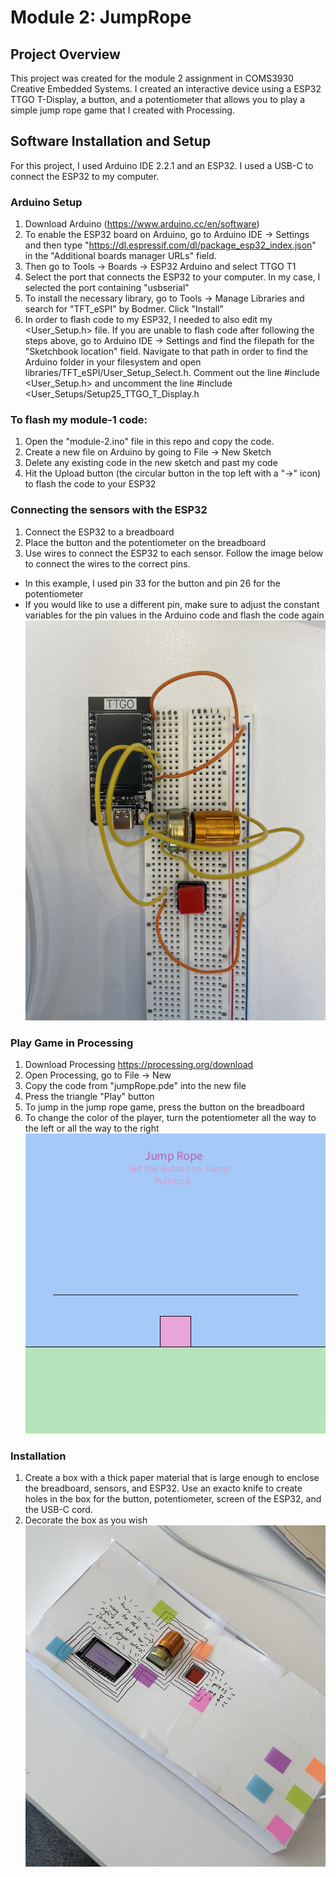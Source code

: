 # Module 2: JumpRope

## Project Overview
This project was created for the module 2 assignment in COMS3930 Creative 
Embedded Systems. I created an interactive device using a ESP32 TTGO T-Display,
a button, and a potentiometer that allows you to play a simple jump rope game
that I created with Processing.

## Software Installation and Setup
For this project, I used Arduino IDE 2.2.1 and an ESP32. I used a USB-C to
connect the ESP32 to my computer.
### Arduino Setup
1. Download Arduino (https://www.arduino.cc/en/software)
2. To enable the ESP32 board on Arduino, go to Arduino IDE -> 
Settings and then type "https://dl.espressif.com/dl/package_esp32_index.json"
in the "Additional boards manager URLs" field. 
3. Then go to Tools -> Boards -> ESP32 Arduino and select TTGO T1
4. Select the port that connects the ESP32 to your computer. In my case, I
selected the port containing "usbserial"
5. To install the necessary library, go to Tools -> Manage Libraries and 
search for "TFT_eSPI" by Bodmer. Click "Install"
6. In order to flash code to my ESP32, I needed to also edit my <User_Setup.h>
file. If you are unable to flash code after following the steps above, go to
Arduino IDE -> Settings and find the filepath for the "Sketchbook  location" 
field. Navigate to that path in order to find the Arduino folder in your 
filesystem and open libraries/TFT_eSPI/User_Setup_Select.h. Comment out the
line #include <User_Setup.h> and uncomment the line 
#include <User_Setups/Setup25_TTGO_T_Display.h

### To flash my module-1 code:
1. Open the "module-2.ino" file in this repo and copy the code.
2. Create a new file on Arduino by going to File -> New Sketch
3. Delete any existing code in the new sketch and past my code
4. Hit the Upload button (the circular button in the top left with a "->" icon)
to flash the code to your ESP32

### Connecting the sensors with the ESP32
1. Connect the ESP32 to a breadboard
2. Place the button and the potentiometer on the breadboard
3. Use wires to connect the ESP32 to each sensor. Follow the image below to
connect the wires to the correct pins.
- In this example, I used pin 33 for the button and pin 26 for the potentiometer
- If you would like to use a different pin, make sure to adjust the constant 
variables for the pin values in the Arduino code and flash the code again
![alt text](WiringInstructions.jpeg)

### Play Game in Processing
1. Download Processing https://processing.org/download
2. Open Processing, go to File -> New
3. Copy the code from "jumpRope.pde" into the new file
4. Press the triangle "Play" button
5. To jump in the jump rope game, press the button on the breadboard
6. To change the color of the player, turn the potentiometer all the way to the
left or all the way to the right
![alt text](Processing.jpeg)

### Installation
1. Create a box with a thick paper material that is large enough to enclose the
breadboard, sensors, and ESP32. Use an exacto knife to create holes in the box 
for the button, potentiometer, screen of the ESP32, and the USB-C cord.
2. Decorate the box as you wish
![alt text](Enclosing.jpeg)
